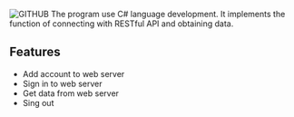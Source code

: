 ![GITHUB](https://repository-images.githubusercontent.com/450766858/47f3345d-f0b9-49fa-a96a-72efd168728d)
The program use C# language development. It implements the function of connecting with RESTful API and obtaining data.

## Features

- Add account to web server
- Sign in to web server
- Get data from web server
- Sing out 

